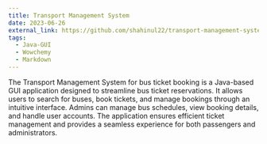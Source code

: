 ```yaml
---
title: Transport Management System
date: 2023-06-26
external_link: https://github.com/shahinul22/transport-management-system
tags:
  - Java-GUI
  - Wowchemy
  - Markdown
---
```


The Transport Management System for bus ticket booking is a Java-based GUI application designed to streamline bus ticket reservations. It allows users to search for buses, book tickets, and manage bookings through an intuitive interface. Admins can manage bus schedules, view booking details, and handle user accounts. The application ensures efficient ticket management and provides a seamless experience for both passengers and administrators.

<!--more-->
